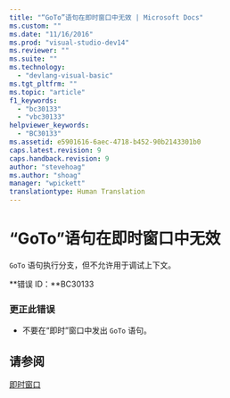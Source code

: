 ```yaml
---
title: "“GoTo”语句在即时窗口中无效 | Microsoft Docs"
ms.custom: ""
ms.date: "11/16/2016"
ms.prod: "visual-studio-dev14"
ms.reviewer: ""
ms.suite: ""
ms.technology: 
  - "devlang-visual-basic"
ms.tgt_pltfrm: ""
ms.topic: "article"
f1_keywords: 
  - "bc30133"
  - "vbc30133"
helpviewer_keywords: 
  - "BC30133"
ms.assetid: e5901616-6aec-4718-b452-90b2143301b0
caps.latest.revision: 9
caps.handback.revision: 9
author: "stevehoag"
ms.author: "shoag"
manager: "wpickett"
translationtype: Human Translation
---
```

# “GoTo”语句在即时窗口中无效
`GoTo` 语句执行分支，但不允许用于调试上下文。  
  
 **错误 ID：**BC30133  
  
### 更正此错误  
  
-   不要在“即时”窗口中发出 `GoTo` 语句。  
  
## 请参阅  
 [即时窗口](/visual-studio/ide/reference/immediate-window)